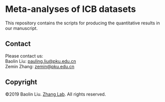 # Meta-analyses of ICB datasets

This repository contains the scripts for producing the quantitative results in our manuscript.

## Contact
Please contact us:  
Baolin Liu: pauling.liu@pku.edu.cn  
Zemin Zhang: zemin@pku.edu.cn

## Copyright
©2019 Baolin Liu. [Zhang Lab](http://cancer-pku.cn/). All rights reserved.
